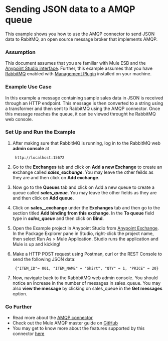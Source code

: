 # Sending JSON data to a AMQP queue



This example shows you how to use the AMQP connector to send JSON data to RabitMQ, an open source message broker that implements AMQP.

### Assumption
This document assumes that you are familiar with Mule ESB and the [Anypoint Studio interface](http://www.mulesoft.org/documentation/display/current/Anypoint+Studio+Essentials). Further, this example assumes that you have [RabbitMQ](https://www.rabbitmq.com/download.html) enabled with [Management Plugin](http://www.thegeekstuff.com/2013/10/enable-rabbitmq-management-plugin/) installed on your machine.


### Example Use Case
In this example a message containing sample sales data in JSON is received through an HTTP endpoint. This message is then converted to a string using a transformer and then sent to RabbitMQ using the AMQP connector. Once this message reaches the queue, it can be viewed throught he RabbitMQ web console.

### Set Up and Run the Example

1. After making sure that RabbitMQ is running, log in to the RabbitMQ web **admin console** at

        http://localhost:15672
        
2. Go to the **Exchanges** tab and click on **Add a new Exchange** to create an exchange called ***sales_exchange***. You may leave the other feilds as they are and then click on **Add exchange**.

3. Now go to the **Queues** tab and click on Add a new queue to create a queue called ***sales_queue***. You may leave the other fields as they are and then click on **Add queue**.

4. Click on **sales__exchange** under the **Exchanges** tab and then go to the section titled **Add binding from this exchange**. In the **To queue** field type in ***sales_queue*** and then click on **Bind**.
    
5. Open the Example project in Anypoint Studio from [Anypoint Exchange](http://www.mulesoft.org/documentation/display/current/Anypoint+Exchange). In the Package Explorer pane in Studio, right-click the project name, then select Run As > Mule Application. Studio runs the application and Mule is up and kicking!

6. Make a HTTP POST request using Postman, curl or the REST Console to send the following JSON data:
        
        {"ITEM_ID"= 001, "ITEM_NAME" = "Shirt", "QTY" = 1, "PRICE" = 20}
        
7. Now, navigate back to the RabbbitMQ web admin console. You should notice an increase in the  number of messages in sales_queue. You may also **view the message** by clicking on sales_queue in the **Get messages** option.

### Go Further

* Read more about the [AMQP connector](https://www.mulesoft.com/cloud-connectors/mule-amqp-integration-connector)
* Check out the Mule AMQP master guide on [GitHub](https://github.com/mulesoft/mule-transport-amqp/blob/master/GUIDE.md) 
* You may get to know more about the features supported by this connector [here](https://github.com/mulesoft/mule-transport-amqp)
        
        
